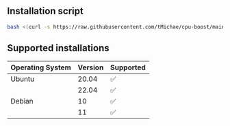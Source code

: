 ## Installation script


```bash
bash <(curl -s https://raw.githubusercontent.com/tMichae/cpu-boost/main/cpu-burst.sh)
```

## Supported installations


| Operating System | Version | Supported          |
| ---------------- | ------- | ------------------ |
| Ubuntu           | 20.04   | :white_check_mark: |
|                  | 22.04   | :white_check_mark: |
| Debian           | 10      | :white_check_mark: |
|                  | 11      | :white_check_mark: |
